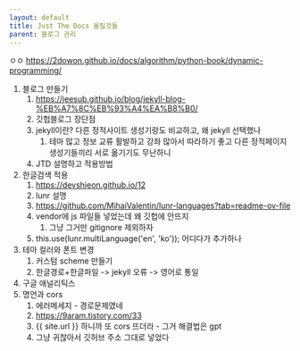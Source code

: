 ```yaml
---
layout: default
title: Just The Docs 올릴것들
parent: 블로그 관리
---
```


ㅇㅇ
https://2dowon.github.io/docs/algorithm/python-book/dynamic-programming/
1. 블로그 만들기
   1. https://jeesub.github.io/blog/jekyll-blog-%EB%A7%8C%EB%93%A4%EA%B8%B0/
   2. 깃헙블로그 장단점
   3. jekyll이란? 다른 정적사이트 생성기랑도 비교하고, 왜 jekyll 선택했나
      1. 테마 많고 정보 교류 활발하고 강좌 많아서 따라하기 좋고 다른 정적페이지 생성기들끼리 서로 옮기기도 무난하니
   4. JTD 설명하고 적용방법
2. 한글검색 적용
   1. https://devshjeon.github.io/12
   2. lunr 설명
   3. https://github.com/MihaiValentin/lunr-languages?tab=readme-ov-file
   4. vendor에 js 파일들 넣었는데 왜 깃헙에 안뜨지
      1. 그냥 그거만 gitignore 제외하자
   5. this.use(lunr.multiLanguage('en', 'ko')); 어디다가 추가하나
3. 테마 컬러와 폰트 변경
   1. 커스텀 scheme 만들기
   2. 한글경로+한글파일 -> jekyll 오류 -> 영어로 통일
4. 구글 애널리틱스
5. 명언과 cors
   1. 에러메세지 - 경로문제였네
   2. https://9aram.tistory.com/33
   3. {{ site.url }} 하니까 또 cors 뜨더라 - 그거 해결법은 gpt
   4. 그냥 귀찮아서 깃허브 주소 그대로 넣었다